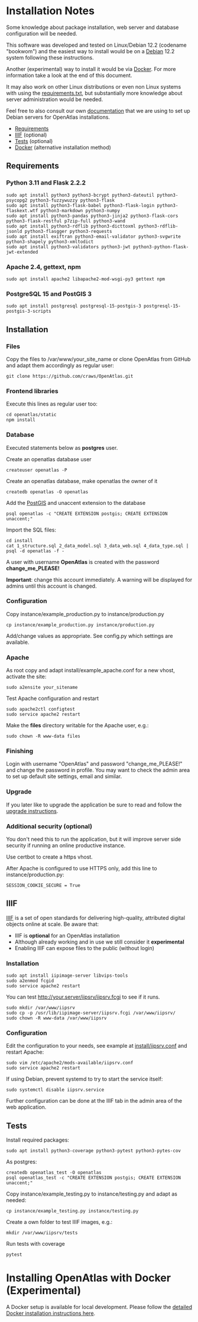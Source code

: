 # Installation NotesSome knowledge about package installation, web server and databaseconfiguration will be needed.This software was developed and tested on Linux/Debian 12.2(codename "bookwom") and the easiest way to install would be on a[Debian](https://www.debian.org/) 12.2 system following these instructions.Another (experimental) way to install it would be via[Docker](https://www.docker.com/).For more information take a look at the end of this document.It may also work on other Linux distributions or even non Linux systems withusing the [requirements.txt](requirements.txt), but substantially moreknowledge about server administration would be needed.Feel free to also consult our own[documentation](https://redmine.openatlas.eu/projects/uni/wiki/Debian_server_installation)that we are using to set up Debian servers for OpenAtlas installations.* [Requirements](#Requirements)* [IIIF](#IIIF) (optional)* [Tests](#Tests) (optional)* [Docker](#Docker) (alternative installation method)## Requirements### Python 3.11 and Flask 2.2.2    sudo apt install python3 python3-bcrypt python3-dateutil python3-psycopg2 python3-fuzzywuzzy python3-flask    sudo apt install python3-flask-babel python3-flask-login python3-flaskext.wtf python3-markdown python3-numpy    sudo apt install python3-pandas python3-jinja2 python3-flask-cors python3-flask-restful p7zip-full python3-wand    sudo apt install python3-rdflib python3-dicttoxml python3-rdflib-jsonld python3-flasgger python3-requests    sudo apt install exiftran python3-email-validator python3-svgwrite python3-shapely python3-xmltodict     sudo apt install python3-validators python3-jwt python3-python-flask-jwt-extended### Apache 2.4, gettext, npm    sudo apt install apache2 libapache2-mod-wsgi-py3 gettext npm### PostgreSQL 15 and PostGIS 3    sudo apt install postgresql postgresql-15-postgis-3 postgresql-15-postgis-3-scripts## Installation### FilesCopy the files to /var/www/your_site_name or clone OpenAtlas from GitHub andadapt them accordingly as regular user:    git clone https://github.com/craws/OpenAtlas.git### Frontend librariesExecute this lines as regular user too:    cd openatlas/static    npm install### DatabaseExecuted statements below as **postgres** user.Create an openatlas database user    createuser openatlas -PCreate an openatlas database, make openatlas the owner of it    createdb openatlas -O openatlasAdd the [PostGIS](https://postgis.net/) and unaccent extension to the database    psql openatlas -c "CREATE EXTENSION postgis; CREATE EXTENSION unaccent;"Import the SQL files:    cd install    cat 1_structure.sql 2_data_model.sql 3_data_web.sql 4_data_type.sql | psql -d openatlas -f -A user with username **OpenAtlas** is created with the password**change_me_PLEASE!****Important**: change this account immediately. A warning will be displayed foradmins until this account is changed.### ConfigurationCopy instance/example_production.py to instance/production.py    cp instance/example_production.py instance/production.pyAdd/change values as appropriate. See config.py which settings are available.### ApacheAs root copy and adapt install/example_apache.conf for a new vhost, activatethe site:    sudo a2ensite your_sitenameTest Apache configuration and restart    sudo apache2ctl configtest    sudo service apache2 restartMake the **files** directory writable for the Apache user, e.g.:    sudo chown -R www-data files### FinishingLogin with username "OpenAtlas" and password "change_me_PLEASE!" and change thepassword in profile. You may want to check the admin area to set up defaultsite settings, email and similar.### UpgradeIf you later like to upgrade the application be sure to read and follow the[upgrade instructions](install/upgrade/upgrade.md).### Additional security (optional)You don't need this to run the application, but it will improve server sidesecurity if running an online productive instance.Use certbot to create a https vhost.After Apache is configured to use HTTPS only, add this line toinstance/production.py:    SESSION_COOKIE_SECURE = True## IIIF[IIIF](https://iiif.io/) is a set of open standards for deliveringhigh-quality, attributed digital objects online at scale. Be aware that:* IIIF is **optional** for an OpenAtlas installation* Although already working and in use we still consider it **experimental*** Enabling IIIF can expose files to the public (without login)### Installation    sudo apt install iipimage-server libvips-tools    sudo a2enmod fcgid    sudo service apache2 restartYou can test http://your.server/iipsrv/iipsrv.fcgi to see if it runs.    sudo mkdir /var/www/iipsrv    sudo cp -p /usr/lib/iipimage-server/iipsrv.fcgi /var/www/iipsrv/    sudo chown -R www-data /var/www/iipsrv### ConfigurationEdit the configuration to your needs, see example at[install/iipsrv.conf](install/iipsrv.conf) and restart Apache:    sudo vim /etc/apache2/mods-available/iipsrv.conf    sudo service apache2 restartIf using Debian, prevent systemd to try to start the service itself:    sudo systemctl disable iipsrv.serviceFurther configuration can be done at the IIIF tab in the admin area of the webapplication.## TestsInstall required packages:    sudo apt install python3-coverage python3-pytest python3-pytes-covAs postgres:    createdb openatlas_test -O openatlas    psql openatlas_test -c "CREATE EXTENSION postgis; CREATE EXTENSION unaccent;"Copy instance/example_testing.py to instance/testing.py and adapt as needed:    cp instance/example_testing.py instance/testing.pyCreate a own folder to test IIIF images, e.g.:    mkdir /var/www/iipsrv/testsRun tests with coverage    pytest# Installing OpenAtlas with Docker (Experimental)A Docker setup is available for local development. Please follow the [detailed Docker installation instructions here](install/docker/install.md).